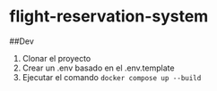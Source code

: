 # flight-reservation-system

##Dev

1. Clonar el proyecto
2. Crear un .env basado en el .env.template
3. Ejecutar el comando `docker compose up --build`

